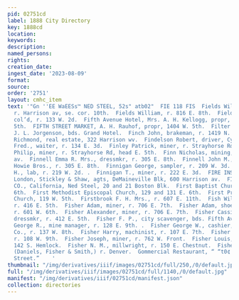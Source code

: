 ```yaml
---
pid: 02751cd
label: 1888 City Directory
key: 1888cd
location: 
keywords: 
description: 
named_persons: 
rights: 
creation_date: 
ingest_date: '2023-08-09'
format: 
source: 
order: '2751'
layout: cmhc_item
text: '"Gn ''EE WaEESs™ NED STEEL, 52s" atb02"  FIE 118 FIS  Fields William, fireman,
  r. Harrison av, se. cor. 10th.  Fields William, r. 816 E. 8th.  Fields Zona Miss,
  col’d, r. 133 W. 2d.  Fifth Avenue Hotel, Mrs. A. H. Kellogg, propr, 120-122 W.
  5th.  FIFTH STREET MARKET, A. H. Rauhof, propr, 1404 W. 5th.  Filter William, tailor,
  J. L. Jorgenson, bds. Grand Hotel.  Finch John, brakeman, r. 1419 N. Poplar.  Finch
  Richmond, real estate, 322 Harrison wv.  Findelson Robert, driver, Cy. Allen.  Findson
  Fred., waiter, r. 134 E. 3d.  Finley Patrick, miner, r. Strayhorse Rd, head E. 5th.  Finley
  Philip, miner, r. Strayhorse Rd, head E. 5th.  Finn Nicholas, mining, r. 821 Harrison
  av.  Finnell Emma R. Mrs., dressmkr, r. 305 E. 8th.  Finnell John M., teamster,
  Howie Bros., r. 305 E. 8th.  Finnigan George, sampler, r. 209 W. 3d.  Finnigan George
  H., lab, r. 219 W. 2d. .  Finnigan T., miner, r. 222 E. 3d.  FIRE INSURANCE ASSOCIATION,
  London, Stickley & Shaw, agts, DeMaineville Blk, 600 Harrison av.  FI W’S FUND INSURANCE
  CO., California, Ned Steel, 20 and 21 Boston Blk.  First Baptist Church, 115 E.
  6th.  First Methodist Episcopal Church, 129 and 131 E. 6th.  First Presbyterian
  Church, 119 W. 5th.  Firstbrook F. H. Mrs., r. 607 E. 11th.  Fish William, engineer,
  r. 416 E. 5th.  Fisher Adam, miner, r. 706 E. 7th.  Fisher Adam, shoemkr, F. Bernier,
  r. 601 W. 6th.  Fisher Alexander, miner, r. 706 E. 7th.  Fisher Cassie L. Miss,
  dressmkr, r. 412 E. 5th.  Fisher F. P., city scavenger, bds. Fifth Avenue Hotel.  Fisher
  George R., mine manager, r. 128 E. 9th. .  Fisher George W., cashier, Pacific Express
  Co., r. 137 W. 8th.  Fisher Harry, machinist, r. 107 E. 7th.  Fisher John, engineer,
  r. 108 W. 9th.  Fisher Joseph, miner, r. 762 W. Front.  Fisher Louis, printer, r.
  142 S. Hemlock.  Fisher N. M., millwright, r. 150 E. Chestnut.  Fisher William G.,
  (Daniels, Fisher & Smith,) r. Denver.  Gommercial Restaurant, “ “t0¢ test second
  Street.”    '
thumbnail: "/img/derivatives/iiif/images/02751cd/full/250,/0/default.jpg"
full: "/img/derivatives/iiif/images/02751cd/full/1140,/0/default.jpg"
manifest: "/img/derivatives/iiif/02751cd/manifest.json"
collection: directories
---
```

